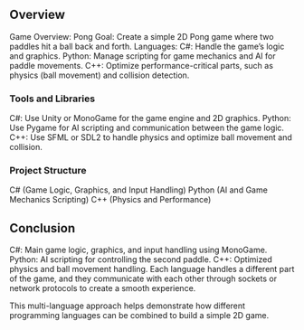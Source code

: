 <h2>Overview</h2>
Game Overview: Pong
Goal: Create a simple 2D Pong game where two paddles hit a ball back and forth.
Languages: C#: Handle the game’s logic and graphics.
Python: Manage scripting for game mechanics and AI for paddle movements.
C++: Optimize performance-critical parts, such as physics (ball movement) and collision detection.
<h3>Tools and Libraries</h3>
C#: Use Unity or MonoGame for the game engine and 2D graphics.
Python: Use Pygame for AI scripting and communication between the game logic.
C++: Use SFML or SDL2 to handle physics and optimize ball movement and collision.
<h3>Project Structure</h3>
C# (Game Logic, Graphics, and Input Handling)
Python (AI and Game Mechanics Scripting)
C++ (Physics and Performance)


<h2>Conclusion</h2>
C#: Main game logic, graphics, and input handling using MonoGame.
Python: AI scripting for controlling the second paddle.
C++: Optimized physics and ball movement handling.
Each language handles a different part of the game, and they communicate with each other through sockets or network protocols to create a smooth experience.

This multi-language approach helps demonstrate how different programming languages can be combined to build a simple 2D game.
